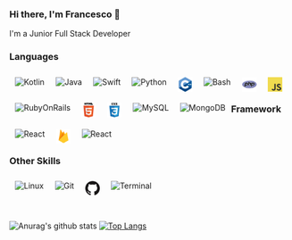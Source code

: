 ### Hi there, I'm Francesco 👋

I'm a Junior Full Stack Developer

### Languages
<div align="center">
  <img align="left" style="margin: 10px" alt="Kotlin" height="26px" src="https://cdn.icon-icons.com/icons2/2107/PNG/512/file_type_kotlin_icon_130487.png">
  <img align="left" style="margin: 10px" alt="Java" height="26px" src="https://cdn.icon-icons.com/icons2/2415/PNG/512/java_original_logo_icon_146458.png">
  <img align="left" style="margin: 10px" alt="Swift" height="26px" src="https://cdn.icon-icons.com/icons2/2107/PNG/512/file_type_swift_icon_130135.png">
  <img align="left" style="margin: 10px" alt="Python" height="26px" src="https://cdn.icon-icons.com/icons2/112/PNG/128/python_18894.png">
  <img align="left" style="margin: 10px" alt="Cpp" height="26px" src="https://raw.githubusercontent.com/github/explore/80688e429a7d4ef2fca1e82350fe8e3517d3494d/topics/cpp/cpp.png">
  <img align="left" style="margin: 10px" alt="Bash" height="26px" src="https://cdn.icon-icons.com/icons2/2699/PNG/512/gnu_bash_logo_icon_170079.png">
  <img align="left" style="margin: 10px" alt="PHP" height="26px" src="https://raw.githubusercontent.com/github/explore/80688e429a7d4ef2fca1e82350fe8e3517d3494d/topics/php/php.png">
  <img align="left" style="margin: 10px" alt="JavaScript" height="26px" src="https://raw.githubusercontent.com/github/explore/80688e429a7d4ef2fca1e82350fe8e3517d3494d/topics/javascript/javascript.png">
    <img align="left" style="margin: 10px" alt="RubyOnRails" height="26px" src="https://cdn.icon-icons.com/icons2/2415/PNG/512/rails_plain_wordmark_logo_icon_146377.png">
  <img align="left" style="margin: 10px" alt="HTML5" height="26px" src="https://raw.githubusercontent.com/github/explore/80688e429a7d4ef2fca1e82350fe8e3517d3494d/topics/html/html.png">
  <img align="left" style="margin: 10px" alt="CSS3" height="26px" src="https://raw.githubusercontent.com/github/explore/80688e429a7d4ef2fca1e82350fe8e3517d3494d/topics/css/css.png">
  <img align="left" style="margin: 10px" alt="MySQL" height="26px" src="https://cdn.icon-icons.com/icons2/1381/PNG/128/mysqlworkbench_93532.png">
  <img align="left" style="margin: 10px" alt="MongoDB" height="26px" src="https://cdn.icon-icons.com/icons2/2415/PNG/512/mongodb_original_logo_icon_146424.png">
  <br><br>
</div>

### Framework
<div align="center">
  <img align="left" style="margin: 10px" alt="React" height="26px" src="https://cdn.icon-icons.com/icons2/2415/PNG/512/react_original_logo_icon_146374.png">
  <img align="left" style="margin: 10px" alt="Firebase" height="26px" src="https://raw.githubusercontent.com/github/explore/80688e429a7d4ef2fca1e82350fe8e3517d3494d/topics/firebase/firebase.png">
  <img align="left" style="margin: 10px" alt="React" height="26px" src="https://cdn.icon-icons.com/icons2/2415/PNG/512/bootstrap_plain_logo_icon_146619.png">
  <br><br>
</div>

### Other Skills
<div align="center">
  <img align="left" style="margin: 10px" alt="Linux" height="26px" src="https://cdn.icon-icons.com/icons2/195/PNG/256/OS_Linux_23399.png">
  <img align="left" style="margin: 10px" alt="Git" height="26px" src="https://cdn.icon-icons.com/icons2/2415/PNG/128/git_plain_logo_icon_146507.png">
  <img align="left" style="margin: 10px" alt="GitHub" height="26px" src="https://raw.githubusercontent.com/github/explore/78df643247d429f6cc873026c0622819ad797942/topics/github/github.png">
  <img align="left" style="margin: 10px" alt="Terminal" height="26px" src="https://cdn.icon-icons.com/icons2/2367/PNG/512/terminal_shell_icon_143501.png">
  <br><br><br><br>
</div>

![Anurag's github stats](https://github-readme-stats.vercel.app/api?username=fctaddia&show_icons=true&theme=default&hide=prs&include_all_commits=true)
[![Top Langs](https://github-readme-stats.vercel.app/api/top-langs/?username=fctaddia&layout=compact&theme=default&hide=netlogo,css,shell,html&langs_count=9)](https://github.com/anuraghazra/github-readme-stats)

